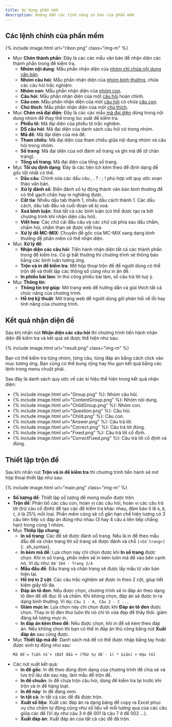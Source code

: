 ```yaml
---
title: Sử dụng phần mềm
description: Hướng dẫn các tính năng cơ bản của phẩn mềm
---
```


## Các lệnh chính của phần mềm

{% include image.html url="ribon.png" class="img-m" %}


- Mục **Chèn thành phần**: Đây là các các mẫu văn bản để nhận diện các thành phần trong đề kiểm tra.
    + **Nhóm nội dung**: Mẫu phần nhận diện của [nhóm chỉ chứa nội dung văn bản](/projects/hc-mix/group#contentGroup).
    + **Nhóm câu hỏi**: Mẫu phần nhận diện của [nhóm bình thường](/projects/hc-mix/group), chứa các câu hỏi trắc nghiệm.
    + **Nhóm con**: Mẫu phần nhận diện của [nhóm con](/projects/hc-mix/group#childGroup).
    + **Câu hỏi**: Mẫu phần nhận diện của một [câu hỏi](/projects/hc-mix/question) hoàn chỉnh.
    + **Câu con**: Mẫu phần nhận diện của một [câu hỏi](/projects/hc-mix/question) có chứa [câu con](/projects/hc-mix/child).
    + **Chú thích**: Mẫu phần nhận diện của một [chú thích](/projects/hc-mix/comment).
- Mục **Chèn mã đại diện**: Đây là các các mẫu [mã đại diện](/projects/hc-mix/group#code) dùng trong nội dung nhóm để thay thế trong lúc xuất đề kiểm tra.
    + **Phiếu tô**: Mã đại diện của phiếu tô trắc nghiệm.
    + **DS câu hỏi**: Mã đại diện của danh sách câu hỏi có trong nhóm.
    + **Mã đề**: Mã đại diện của mã đề.
    + **Tham chiếu**: Mã đại diện của tham chiếu giữa nội dung nhóm và câu hỏi trong nhóm.
    + **Số trang**: Mã đại diện của nơi đánh số trang và ghi mã đề (ở chân trang).
    + **Tổng số trang**: Mã đại diện của tổng số trang.
- Mục **Tối ưu định dạng**: Đây là các tiện ích kèm theo để định dạng đề gốc tốt nhất có thể.
    + **Dấu câu**: Chỉnh sửa các dấu câu , . ? : ; ! phù hợp với quy ước soạn thảo văn bản.
    + **Xử lý đánh số**: Biến đánh số tự động thành văn bản bình thường để có thể gạch chân hay in nghiêng được.
    + **Cắt tỉa**: Nhiều dấu tab thành 1, nhiều dấu cách thành 1. Các dấu cách, dấu tab đầu và cuối đoạn sẽ bị xoá.
    + **Xoá bình luận**: Xoá tất cả các bình luận (có thể được tạo ra bởi chương trình khi nhận diện câu hỏi).
    + **Viết hoa**: Các chữ cái đầu câu và các chữ cái phía sau dấu chấm, chấm hỏi, chấm than sẽ được viết hoa.
    + **Xử lý đề MC-MIX**: Chuyển đề gốc của MC-MIX sang dạng bình thường để phần mềm có thể nhận diện.
- Mục **Xử lý đề**:
    + **Nhận diện các câu hỏi**: Tiến hành nhận diện tất cả các thành phần trong đề kiểm tra. Có gì bất thường thì chương trình sẽ thông báo bằng các bình luận tương ứng.
    + **Trộn và in đề kiểm tra**: Mở hộp thoại trộn đề để người dùng có thể trộn đề và thiết lập các thông số cũng như in ấn đề.
    + **In phiếu bài làm**: In thủ công phiếu bài làm, số câu trả lời tuỳ ý.
- Mục **Thông tin**:
    + **Thông tin trợ giúp**: Mở trang web để hướng dẫn và giải thích tất cả chức năng của chương trình.
    + **Hỗ trợ kỹ thuật**: Mở trang web để người dùng gởi phản hồi về lỗi hay tính năng của chương trình.

## Kết quả nhận diện đề

Sau khi nhấn nút **Nhận diện các câu hỏi** thì chương trình tiến hành nhận diện đề kiểm tra và kết quả sẽ được thể hiện như sau:

{% include image.html url="result.png" class="img-m" %}

Bạn có thể kiểm tra từng nhóm, từng câu, từng đáp án bằng cách click vào mục tương ứng. Bạn cũng có thể bung rộng hay thu gọn kết quả bằng các lệnh trong menu chuột phải.

Sau đây là danh sách quy ước về các kí hiệu thể hiện trong kết quả nhận diện:

- <span>{% include image.html url="Group.png" %}</span>: Nhóm câu hỏi.
- <span>{% include image.html url="ContentGroup.png" %}</span>: Nhóm nội dung.
- <span>{% include image.html url="ChildGroup.png" %}</span>: Nhóm con.
- <span>{% include image.html url="Question.png" %}</span>: Câu hỏi.
- <span>{% include image.html url="Child.png" %}</span>: Câu con.
- <span>{% include image.html url="Answer.png" %}</span>: Câu trả lời.
- <span>{% include image.html url="Correct.png" %}</span>: Câu trả lời đúng.
- <span>{% include image.html url="Fixed.png" %}</span>: Câu trả lời cố định.
- <span>{% include image.html url="CorrectFixed.png" %}</span>: Câu trả lời cố định và đúng.

## Thiết lập trộn đề

Sau khi nhấn nút **Trộn và in đề kiểm tra** thì chương trình tiến hành sẽ mở hộp thoại thiết lập như sau:

{% include image.html url="main.png" class="img-m" %}

- **Số lượng đề**: Thiết lập số lượng đề mong muốn được trộn.
- **Trộn đề**: Phân bố các câu con, hoán vị các câu hỏi, hoán vị các câu trả lời (trừ câu cố định) để tạo các đề kiểm tra khác nhau, đảm bảo tỉ lệ `A`, `B`, `C`, `D` là 25% mỗi loại. Phần mềm cũng sẽ cố gắn hạn chế hiện tượng có 3 câu liên tiếp có đáp án đúng như nhau (3 hay 4 câu `A` liên tiếp chẳng hạn) trong cùng 1 nhóm.
- Mục **Thiếp lập chung**:
    + **In số trang**: Các đề sẽ được đánh số trang. Nếu là in đề theo mẫu đầu đề và chân trang thì số trang sẽ được đánh và chỗ `[<Số trang>]`{: .sh_syntax}.
    + **In kèm mã đề**: Lựa chọn này chỉ chọn được khi **In số trang** được chọn. Khi in số trang, phần mềm sẽ in kèm luôn mã đề vào bên cạnh nó. Ví dụ như: `Đề 104 - Trang 2/4`
    + **Mẫu đầu đề**: Đầu trang và chân trang sẽ được lấy mẫu từ văn bản hiện tại.
    + **Hỗ trợ in 2 cột**: Các câu trắc nghiệm sẽ được in theo 2 cột, giúp tiết kiệm giấy tối đa.
    + **Đáp án tô đen**: Nếu được chọn, chương trình sẽ in đáp án theo dạng tô đen để dễ đục lỗ và chấm. Khi không chọn, đáp án sẽ được in ra dạng bình thường. Ví dụ: `Câu 1 - A, Câu 2 - C ...`
    + **Giảm mực in**: Lựa chọn này chỉ chọn được khi **Đáp án tô đen** được chọn. Thay in tô đen thui luôn thì nó chỉ tô vừa đẹp để thấy thôi. giảm đáng kể lượng mực in.
    + **In đáp án kèm theo đề**: Nếu được chọn, khi in đề sẽ kèm theo đáp án. Nếu không chọn thì bạn có thể in đáp án thủ công bằng nút **Xuất đáp án** sau cũng được.
- Mục **Thiết lập mã đề**: Danh sách mã đề có thể được nhập bằng tay hoặc được sinh tự động như sau:
    ```
    Mã đề = Tiền tố + (Bắt đầu + (Thứ tự đề - 1) * Giãn) + Hậu tối
    ```
- Các nút xuất kết quả:
    + **In đề gốc**: In đề theo đúng định dạng của chương trình đề chia sẻ và lưu trữ lâu dài sau này, làm mẫu để trộn đề.
    + **In đề chuẩn**: In đề chưa trộn câu hỏi, dùng để kiểm tra lại trước khi trộn và in đề hàng loạt.
    + **In đề này**: In đề đang xem.
    + **In tất cả**: In tất cả các đề đã được trộn.
    + **Xuất số liệu**: Xuất các đáp án ra dạng bảng để copy ra Excel phục vụ cho chấm tự động cũng như số liệu về mối tương qua của các câu giữa các đề (Ví dụ như câu 3 ở đề 001 là câu 7 ở đề 002 ...).
    + **Xuất đáp án**: Xuất đáp án của tất cả các đề đã trộn.
